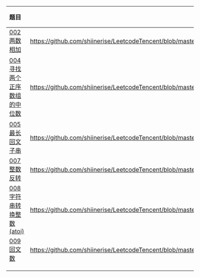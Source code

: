 

| 题目                                                         | 打卡链接                                                     | 解法                   | 备注 |
| :----------------------------------------------------------- | ------------------------------------------------------------ | ---------------------- | ---- |
| [002 两数相加](https://leetcode-cn.com/problems/add-two-numbers/) | https://github.com/shiinerise/LeetcodeTencent/blob/master/Leetcode%20TenCent/src/leetcode/editor/cn/AddTwoNumbers.java            |                        |      |
| [004 寻找两个正序数组的中位数](https://leetcode-cn.com/problems/median-of-two-sorted-arrays/) | https://github.com/shiinerise/LeetcodeTencent/blob/master/Leetcode%20TenCent/src/leetcode/editor/cn/MedianOfTwoSortedArrays.java | 1.归并排序 2.二分+递归 | 二刷 |
| [005 最长回文子串](https://leetcode-cn.com/problems/longest-palindromic-substring/) | https://github.com/shiinerise/LeetcodeTencent/blob/master/Leetcode%20TenCent/src/leetcode/editor/cn/LongestPalindromicSubstring.java                                                             | 1.dp                   | 二刷 |
| [007 整数反转](https://leetcode-cn.com/problems/reverse-integer/) |https://github.com/shiinerise/LeetcodeTencent/blob/master/Leetcode%20TenCent/src/leetcode/editor/cn/ReverseInteger.java                                                              |                        |      |
| [008 字符串转换整数 (atoi)](https://leetcode-cn.com/problems/string-to-integer-atoi/) |  https://github.com/shiinerise/LeetcodeTencent/blob/master/Leetcode%20TenCent/src/leetcode/editor/cn/StringToIntegerAtoi.java                                                            |                        |      |
| [009 回文数](https://leetcode-cn.com/problems/palindrome-number/) | https://github.com/shiinerise/LeetcodeTencent/blob/master/Leetcode%20TenCent/src/leetcode/editor/cn/PalindromeNumber.java                                                             |                        |      |
|                                                              |                                                              |                        |      |
|                                                              |                                                              |                        |      |
|                                                              |                                                              |                        |      |
